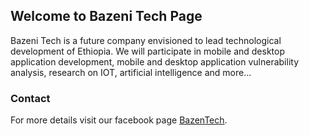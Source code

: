 ## Welcome to Bazeni Tech Page

Bazeni Tech is a future company envisioned to lead technological development of Ethiopia. We will participate in mobile and desktop application development, mobile and desktop application vulnerability analysis, research on IOT, artificial intelligence and more... 

### Contact

For more details visit our facebook page [BazenTech](https://fb.com/bazenitech).
